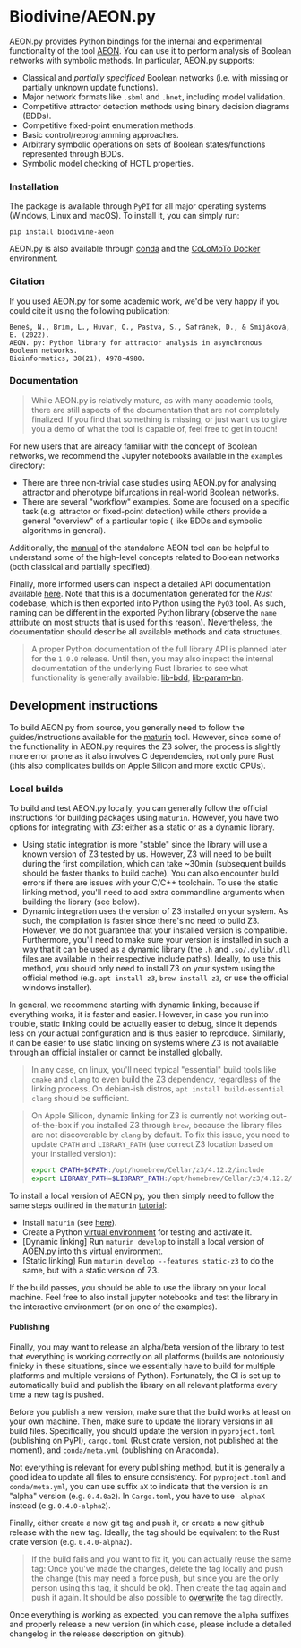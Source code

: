 # Biodivine/AEON.py

AEON.py provides Python bindings for the internal and experimental functionality of the tool
[AEON](https://biodivine.fi.muni.cz/aeon/). You can use it to perform analysis of 
Boolean networks with symbolic methods. In particular, AEON.py supports:

 - Classical and *partially specificed* Boolean networks (i.e. with missing or partially unknown update functions).
 - Major network formats like `.sbml` and `.bnet`, including model validation.
 - Competitive attractor detection methods using binary decision diagrams (BDDs).
 - Competitive fixed-point enumeration methods.
 - Basic control/reprogramming approaches.
 - Arbitrary symbolic operations on sets of Boolean states/functions represented through BDDs.
 - Symbolic model checking of HCTL properties.

### Installation

The package is available through `PyPI` for all major operating systems (Windows, Linux and macOS). 
To install it, you can simply run:

```
pip install biodivine-aeon
```

AEON.py is also available through [conda](https://anaconda.org/daemontus/biodivine_aeon) 
and the [CoLoMoTo Docker](https://github.com/colomoto/colomoto-docker) environment.

### Citation

If you used AEON.py for some academic work, we'd be very happy if you could cite it using 
the following publication:

```
Beneš, N., Brim, L., Huvar, O., Pastva, S., Šafránek, D., & Šmijáková, E. (2022). 
AEON. py: Python library for attractor analysis in asynchronous Boolean networks. 
Bioinformatics, 38(21), 4978-4980.
```

### Documentation

> While AEON.py is relatively mature, as with many academic tools, there are still aspects of the
> documentation that are not completely finalized. If you find that something is missing, or just 
> want us to give you a demo of what the tool is capable of, feel free to get in touch!

For new users that are already familiar with the concept of Boolean networks, we recommend the
Jupyter notebooks available in the `examples` directory:
 - There are three non-trivial case studies using AEON.py for analysing attractor and phenotype
 bifurcations in real-world Boolean networks.
 - There are several "workflow" examples. Some are focused on a specific task (e.g. attractor
 or fixed-point detection) while others provide a general "overview" of a particular topic (
 like BDDs and symbolic algorithms in general).

Additionally, the 
[manual](https://biodivine.fi.muni.cz/aeon/manual/v0.4.0/index.html) of the standalone AEON tool
can be helpful to understand some of the high-level concepts related
to Boolean networks (both classical and partially specified).

Finally, more informed users can inspect a detailed API documentation available 
[here](https://biodivine.fi.muni.cz/docs/aeon-py/v0.1.0/). Note that this is a documentation generated 
for the *Rust* codebase, which is then exported into Python using the `PyO3` tool. 
As such, naming can be different in the exported Python library (observe the `name` 
attribute on most structs that is used for this reason). Nevertheless, the documentation should 
describe all available methods and data structures.

> A proper Python documentation of the full library API is planned later for the `1.0.0` release.
> Until then, you may also inspect the internal documentation of the underlying Rust libraries
> to see what functionality is generally available: 
> [lib-bdd](https://docs.rs/biodivine-lib-bdd/0.5.1/biodivine_lib_bdd/), 
> [lib-param-bn](https://docs.rs/biodivine-lib-param-bn/0.4.5/biodivine_lib_param_bn/).

## Development instructions

To build AEON.py from source, you generally need to follow the guides/instructions available for the
[maturin](https://github.com/PyO3/maturin) tool. However, since some of the functionality in AEON.py
requires the Z3 solver, the process is slightly more error prone as it also involves C dependencies,
not only pure Rust (this also complicates builds on Apple Silicon and more exotic CPUs).

### Local builds

To build and test AEON.py locally, you can generally follow the official instructions for building
packages using `maturin`. However, you have two options for integrating with Z3: either as a static
or as a dynamic library. 

 - Using static integration is more "stable" since the library will use a known 
   version of Z3 tested by us. However, Z3 will need to be built during the first
   compilation, which can take ~30min (subsequent builds should be faster thanks
   to build cache). You can also encounter build errors if there are issues with
   your C/C++ toolchain. To use the static linking method, you'll need to add
   extra commandline arguments when building the library (see below).
 - Dynamic integration uses the version of Z3 installed on your system. As such,
   the compilation is faster since there's no need to build Z3. However, we do not
   guarantee that your installed version is compatible. Furthermore, you'll need to
   make sure your version is installed in such a way that it can be used as a dynamic
   library (the `.h` and `.so/.dylib/.dll` files are available in their respective
   include paths). Ideally, to use this method, you should only need to install Z3 on
   your system using the official method (e.g. `apt install z3`, `brew install z3`, or
   use the official windows installer).

In general, we recommend starting with dynamic linking, because if everything works, it is faster
and easier. However, in case you run into trouble, static linking could be actually easier
to debug, since it depends less on your actual configuration and is thus easier to reproduce. 
Similarly, it can be easier to use static linking on systems where Z3 is not available through
an official installer or cannot be installed globally.

 > In any case, on linux, you'll need typical "essential" build tools like `cmake` and `clang`
 > to even build the Z3 dependency, regardless of the linking process. On debian-ish distros,
 > `apt install build-essential clang` should be sufficient.

 > On Apple Silicon, dynamic linking for Z3 is currently not working out-of-the-box if
 > you installed Z3 through `brew`, because the library files are not discoverable by `clang`
 > by default. To fix this issue, you need to update `CPATH` and `LIBRARY_PATH` (use correct
 > Z3 location based on your installed version):
 > ```bash
 > export CPATH=$CPATH:/opt/homebrew/Cellar/z3/4.12.2/include          
 > export LIBRARY_PATH=$LIBRARY_PATH:/opt/homebrew/Cellar/z3/4.12.2/lib
 > ```

To install a local version of AEON.py, you then simply need to follow the same steps outlined 
in the `maturin` [tutorial](https://www.maturin.rs/tutorial):

 - Install `maturin` (see [here](https://www.maturin.rs/installation)).
 - Create a Python [virtual environment](https://docs.python.org/3/library/venv.html) for testing and activate it.
 - \[Dynamic linking\] Run `maturin develop` to install a local version of AOEN.py into this virtual environment.
 - \[Static linking\] Run `maturin develop --features static-z3` to do the same, but with a static version of Z3.

If the build passes, you should be able to use the library on your local machine. Feel free to also install jupyter
notebooks and test the library in the interactive environment (or on one of the examples).

#### Publishing

Finally, you may want to release an alpha/beta version of the library to test that everything is working correctly
on all platforms (builds are notoriously finicky in these situations, since we essentially have to build for
multiple platforms and multiple versions of Python). Fortunately, the CI is set up to automatically build 
and publish the library on all relevant platforms every time a new tag is pushed. 

Before you publish a new version, make sure that the build works at least on your own machine. Then, make sure to update
the library versions in all build files. Specifically, you should update the version in `pyproject.toml` (publishing 
on PyPI), `cargo.toml` (Rust crate version, not published at the moment), and `conda/meta.yml` (publishing on Anaconda). 

Not everything is relevant for every publishing method, but it is generally a good idea to update all files to ensure
consistency. For `pyproject.toml` and `conda/meta.yml`, you can use suffix `aX` to indicate that the version is
an "alpha" version (e.g. `0.4.0a2`). In `Cargo.toml`, you have to use `-alphaX` instead (e.g. `0.4.0-alpha2`).

Finally, either create a new git tag and push it, or create a new github release with the new tag. Ideally, the tag 
should be equivalent to the Rust crate version (e.g. `0.4.0-alpha2`). 

 > If the build fails and you want to fix it, you can actually reuse the same tag: Once you've made the changes, delete
   the tag locally and push the change (this may need a force push, but since you are the only person using this tag,
   it should be ok). Then create the tag again and push it again. It should be also possible to
   [overwrite](https://stackoverflow.com/questions/25815631/git-force-push-tag-when-the-tag-already-exists-on-remote)
   the tag directly.

Once everything is working as expected, you can remove the `alpha` suffixes and properly release a new version (in which
case, please include a detailed changelog in the release description on github).
